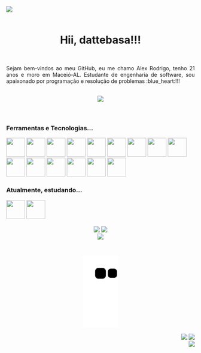 <img src="https://uploaddeimagens.com.br/images/004/311/518/full/Chibi-Boruto-Uzumaki-by-Marcinha20-on-DeviantArt.png?1674612294" align="left" width="350px" />

<br />
<br />

<div display="inline-block">
 <h1 align="center">Hii, dattebasa!!!</h1>
 
 <br />

 <p align="justify">Sejam bem-vindos ao meu GitHub, eu me chamo Alex Rodrigo, tenho 21 anos e moro em Maceió-AL. Estudante de engenharia de software, sou apaixonado por programação e resolução de problemas :blue_heart:!!!</p>

 <br />

 <div align="center">
  <img src="https://i.pinimg.com/originals/d3/9d/41/d39d41a34f2ccccec2aa34c9f7b2cc8b.gif" width="400" />
 </div>
</div>

<br />
<br />

<div display="block">
  <h3>Ferramentas e Tecnologias...</h3>
  <img src="https://cdn.jsdelivr.net/gh/devicons/devicon/icons/html5/html5-original.svg" width="50" height="50" />
  <img src="https://cdn.jsdelivr.net/gh/devicons/devicon/icons/css3/css3-original.svg" width="50" height="50" />
  <img src="https://cdn.jsdelivr.net/gh/devicons/devicon/icons/bootstrap/bootstrap-original.svg" width="50" height="50" />
  <img src="https://cdn.jsdelivr.net/gh/devicons/devicon/icons/javascript/javascript-original.svg" width="50" height="50" />
  <img src="https://cdn.jsdelivr.net/gh/devicons/devicon/icons/typescript/typescript-original.svg" width="50" height="50" />
  <img src="https://cdn.jsdelivr.net/gh/devicons/devicon/icons/react/react-original.svg" width="50" height="50" />
  <img src="https://cdn.jsdelivr.net/gh/devicons/devicon/icons/nodejs/nodejs-original.svg" width="50" height="50" />
  <img src="https://cdn.jsdelivr.net/gh/devicons/devicon/icons/firebase/firebase-plain.svg"  width="50" height="50" />
  <img src="https://cdn.jsdelivr.net/gh/devicons/devicon/icons/mongodb/mongodb-original.svg" width="50" height="50" />
  <img src="https://cdn.jsdelivr.net/gh/devicons/devicon/icons/mysql/mysql-original.svg" width="50" height="50" />     
  <img src="https://cdn.jsdelivr.net/gh/devicons/devicon/icons/postgresql/postgresql-original.svg" width="50" height="50" />
  <img src="https://cdn.jsdelivr.net/gh/devicons/devicon/icons/redis/redis-original.svg" width="50" height="50" />
  <img src="https://cdn.jsdelivr.net/gh/devicons/devicon/icons/docker/docker-original.svg" width="50" height="50" />
  <img src="https://cdn.jsdelivr.net/gh/devicons/devicon/icons/git/git-original.svg" width="50" height="50" />
  <img src="https://cdn.jsdelivr.net/gh/devicons/devicon/icons/vscode/vscode-original.svg" width="50" height="50" />
</div>

<div display="block">
  <h3>Atualmente, estudando...</h3>
  <img src="https://cdn.jsdelivr.net/gh/devicons/devicon/icons/typescript/typescript-original.svg" width="50" height="50" />
  <img src="https://cdn.jsdelivr.net/gh/devicons/devicon/icons/tailwindcss/tailwindcss-plain.svg" width="50" height="50" />
</div>

<br />

<div align="center">
 <img height="180" src="https://github-readme-stats-eight-theta.vercel.app/api?username=alexrla&show_icons=true&theme=react&include_all_commits=true&count_private=true"/>
 <img height="180" src="https://github-readme-stats-eight-theta.vercel.app/api/top-langs/?username=alexrla&langs_count=8&layout=compact&theme=react"/>
</div>

 <div align="center">
  <img height="180" src="https://github-readme-stats.vercel.app/api/wakatime?username=alexrla&theme=react"/>
 </div>
 
#

<div align="center">

  ![Snake animation](https://github.com/alexrla/alexrla/blob/output/github-contribution-grid-snake.svg)
  
</div>

<div align="right">
  <div>
    <a href = "mailto:alexrodrigoarruda@gmail.com"><img src="https://img.shields.io/badge/Gmail-D14836?style=for-the-badge&logo=gmail&logoColor=white" target="_blank"></a>
    <a href="" target="_blank"><img src="https://img.shields.io/badge/-LinkedIn-%230077B5?style=for-the-badge&logo=linkedin&logoColor=white" target="_blank"></a>
  </div>
  <img height="115" align="right" src="https://i.pinimg.com/originals/33/a3/17/33a3175868b219d7fe502e9bbcb1693f.gif" />
</div>
